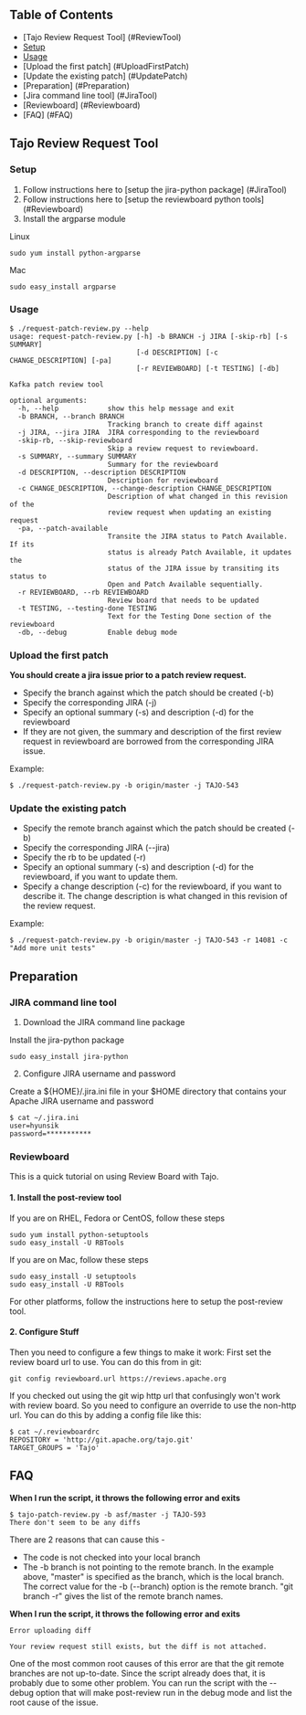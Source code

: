 <!--
  Licensed to the Apache Software Foundation (ASF) under one
  or more contributor license agreements.  See the NOTICE file
  distributed with this work for additional information
  regarding copyright ownership.  The ASF licenses this file
  to you under the Apache License, Version 2.0 (the
  "License"); you may not use this file except in compliance
  with the License.  You may obtain a copy of the License at

      http://www.apache.org/licenses/LICENSE-2.0

  Unless required by applicable law or agreed to in writing, software
  distributed under the License is distributed on an "AS IS" BASIS,
  WITHOUT WARRANTIES OR CONDITIONS OF ANY KIND, either express or implied.
  See the License for the specific language governing permissions and
  limitations under the License.
-->

## Table of Contents

* [Tajo Review Request Tool] (#ReviewTool)
 * [Setup](#Setup)
 * [Usage](#Usage)
 * [Upload the first patch] (#UploadFirstPatch)
 * [Update the existing patch] (#UpdatePatch)
* [Preparation] (#Preparation)
 * [Jira command line tool] (#JiraTool)
 * [Reviewboard] (#Reviewboard)
* [FAQ] (#FAQ)

## <a name="ReviewTool"></a>Tajo Review Request Tool

### <a name="Setup"></a>Setup
 1. Follow instructions here to [setup the jira-python package] (#JiraTool)
 1. Follow instructions here to [setup the reviewboard python tools] (#Reviewboard)
 1. Install the argparse module
 
Linux

```
sudo yum install python-argparse
```

Mac

```
sudo easy_install argparse
```

### <a name="Usage"></a>Usage

```
$ ./request-patch-review.py --help
usage: request-patch-review.py [-h] -b BRANCH -j JIRA [-skip-rb] [-s SUMMARY]
                               [-d DESCRIPTION] [-c CHANGE_DESCRIPTION] [-pa]
                               [-r REVIEWBOARD] [-t TESTING] [-db]

Kafka patch review tool

optional arguments:
  -h, --help            show this help message and exit
  -b BRANCH, --branch BRANCH
                        Tracking branch to create diff against
  -j JIRA, --jira JIRA  JIRA corresponding to the reviewboard
  -skip-rb, --skip-reviewboard
                        Skip a review request to reviewboard.
  -s SUMMARY, --summary SUMMARY
                        Summary for the reviewboard
  -d DESCRIPTION, --description DESCRIPTION
                        Description for reviewboard
  -c CHANGE_DESCRIPTION, --change-description CHANGE_DESCRIPTION
                        Description of what changed in this revision of the
                        review request when updating an existing request
  -pa, --patch-available
                        Transite the JIRA status to Patch Available. If its
                        status is already Patch Available, it updates the
                        status of the JIRA issue by transiting its status to
                        Open and Patch Available sequentially.
  -r REVIEWBOARD, --rb REVIEWBOARD
                        Review board that needs to be updated
  -t TESTING, --testing-done TESTING
                        Text for the Testing Done section of the reviewboard
  -db, --debug          Enable debug mode

```

### <a name="UploadFirstPatch"></a> Upload the first patch
**You should create a jira issue prior to a patch review request.**

 * Specify the branch against which the patch should be created (-b)
 * Specify the corresponding JIRA (-j)
 * Specify an optional summary (-s) and description (-d) for the reviewboard
  * If they are not given, the summary and description of the first review request in reviewboard are borrowed from the corresponding JIRA issue.
 
Example:

```
$ ./request-patch-review.py -b origin/master -j TAJO-543
```

### <a name="UpdatePatch"></a>Update the existing patch
 * Specify the remote branch against which the patch should be created (-b)
 * Specify the corresponding JIRA (--jira)
 * Specify the rb to be updated (-r)
 * Specify an optional summary (-s) and description (-d) for the reviewboard, if you want to update them.
 * Specify a change description (-c) for the reviewboard, if you want to describe it. The change description is what changed in this revision of the review request.
 
Example:

```
$ ./request-patch-review.py -b origin/master -j TAJO-543 -r 14081 -c "Add more unit tests"
```

## <a name="Preparation"></a>Preparation
### <a name="JiraTool"></a>JIRA command line tool
 1. Download the JIRA command line package

Install the jira-python package

```
sudo easy_install jira-python
```

 2. Configure JIRA username and password
 
Create a ${HOME}/.jira.ini file in your $HOME directory that contains your Apache JIRA username and password

```
$ cat ~/.jira.ini
user=hyunsik
password=***********
```

### <a name="Reviewboard"></a>Reviewboard
This is a quick tutorial on using Review Board with Tajo.

#### 1. Install the post-review tool
If you are on RHEL, Fedora or CentOS, follow these steps

```
sudo yum install python-setuptools
sudo easy_install -U RBTools
```

If you are on Mac, follow these steps

```
sudo easy_install -U setuptools
sudo easy_install -U RBTools
```

For other platforms, follow the instructions here to setup the post-review tool.


#### 2. Configure Stuff
Then you need to configure a few things to make it work:
First set the review board url to use. You can do this from in git:

```
git config reviewboard.url https://reviews.apache.org
```

If you checked out using the git wip http url that confusingly won't work with review board. So you need to configure an override to use the non-http url. You can do this by adding a config file like this:

```
$ cat ~/.reviewboardrc
REPOSITORY = 'http://git.apache.org/tajo.git'
TARGET_GROUPS = 'Tajo'
```

## <a name="FAR"></a>FAQ
**When I run the script, it throws the following error and exits**

```
$ tajo-patch-review.py -b asf/master -j TAJO-593
There don't seem to be any diffs
```

There are 2 reasons that can cause this -
 * The code is not checked into your local branch
 * The -b branch is not pointing to the remote branch. In the example above, "master" is specified as the branch, which is the local branch. The correct value for the -b (--branch) option is the remote branch. "git branch -r" gives the list of the remote branch names.
 
**When I run the script, it throws the following error and exits**

```
Error uploading diff

Your review request still exists, but the diff is not attached.
```

One of the most common root causes of this error are that the git remote branches are not up-to-date. Since the script already does that, it is probably due to some other problem. You can run the script with the --debug option that will make post-review run in the debug mode and list the root cause of the issue.